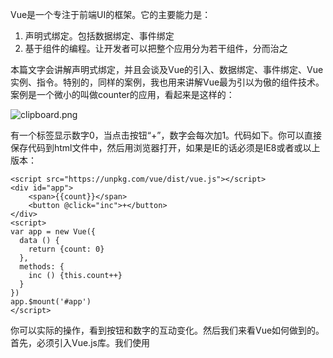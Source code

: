 Vue是一个专注于前端UI的框架。它的主要能力是：

1. 声明式绑定。包括数据绑定、事件绑定
2. 基于组件的编程。让开发者可以把整个应用分为若干组件，分而治之

本篇文字会讲解声明式绑定，并且会谈及Vue的引入、数据绑定、事件绑定、Vue实例、指令。特别的，同样的案例，我也用来讲解Vue最为引以为傲的组件技术。案例是一个微小的叫做counter的应用，看起来是这样的：

![clipboard.png](/img/bVFTaM)

有一个标签显示数字0，当点击按钮“+”，数字会每次加1。代码如下。你可以直接保存代码到html文件中，然后用浏览器打开，如果是IE的话必须是IE8或者或以上版本：

    <script src="https://unpkg.com/vue/dist/vue.js"></script>
    <div id="app">
        <span>{{count}}</span>
        <button @click="inc">+</button>
    </div>
    <script>
    var app = new Vue({
      data () {
        return {count: 0}
      },
      methods: {
        inc () {this.count++}
      }
    })
    app.$mount('#app')
    </script>
    
你可以实际的操作，看到按钮和数字的互动变化。然后我们来看Vue如何做到的。
首先，必须引入Vue.js库。我们使用<script>，像是任何古老的js库或者框架的引入一样，引入Vue.js。为了方便，我们没有下载vue.js ,而是使用了vue.js的一个网上提供的拷贝。此拷贝由http://unpkg.com/提供。接下来的代码分为HTML标签和放置于<script>内的js代码。

随后我们看HTML。它就是有一个div标签内嵌套button和span标签，看起来和普通HTML别无二致。除了{{count}}、和@click属性之外。形如{{key}}的符号，是一种特殊的记号，表示的含义是：

    从该标签所在的Vue实例内的data函数返回的对象内查找名为‘key’的项目值，把这个值拿来填充{{key}}所占据的位置的内容。

具体到本案例，Vue实例内包含了data和methods。从而{{count}}最终定位得到返回对象，{count: 0}，从而得到值0，并使用0填充到<span>标签的内容上。这就是<span>{{count}}</span>的填充过程。

而@click表示的含义是：

  把button的onclick事件挂接到对应Vue实例的methods对象内的指定方法上。这里就是inc()方法。


          
Vue实例通过调用$mount方法，把JavaScript内的数据和方法和HTML内对应的标签块关联起来。当然，可以不使用$mount方法，而是采用：

 new Vue({
          el:'#app',
          ...

通过el成员的值#app，关联到div#app上。两者是等同的。但是我更喜欢$mount，因为它认为：

1. Vue实例自身的内容
2. 它对HTML的关联

是两回事。分开看会更好。

真正神奇的地方来了，这就是Vue的响应式编程特性。我们看到inc()方法内只是修改了this.count这个数字，UI上的<span>内容就会变化呢？我们本来以为的流程应该是：“我们首先修改this.count,然后拿这个修改过的值通过DOM API去更新<span>”。然而{{count}}这样的数据绑定，不仅仅意味着把this.count的值显示出来，也意味着当this.count被修改的时候，<span>的内容会跟着更新。这就是响应式编程，具体的魔法由Vue内部完成。开发者只要通过{{}}形式的声明，告诉Vue说，“我的这块内容应该显示Vue实例内的某个数据，并且当Vue实例数据更新时，这里的显示也要更新”即可。

Vue实例还做的另外一件事，是托管了data()返回的数据对象。数据对象的方法本来的做法是：
    
    this.$data.count
    
因为Vue实例的托管，你可以通过

    this.count

访问达到data对象的count。这样的简易设计，真是讨人喜欢。

再看下@click，它其实是v-on:click的简写，就是说本来应该写为：

    <button v-on:click="inc">+</button>

这里就需要引出一个非常常用的、叫做“指令”的概念。指令是带有v-前缀的特殊HTML标签属性。。指令的职责就是当其表达式的值改变时相应地将某些行为应用到DOM 上。

1. 指令能接受一个参数，在指令后以“：”指明。
2. 指令能接受一个修饰符，是以“.”指明的特殊后缀
3. 指令能接受一个属性值，预期是单一JavaScript表达式

让我们回顾一下在介绍里的例子：v-on就是一个指令，它接受一个参数为click，接受的属性值为inc。语义我们已经在上文提及，就是把onclick事件绑定到inc方法上。

指令的概念非常重要，也是扩展和复用代码的一种方式，除了我们看到的v-on，还有很多可以使用的指令，比如v-for用于循环复制当前标签等等。类似{{count}},其实可以使用v-text指令替代：

    <span v-text="count"></span>

更多指令我会在后续文章中继续提及。

在新的vue版本中组件被认为更好的复用代码和分离关注点的方式。接下来，我们使用同样的案例，讲解组件。我们可以看到HTML代码：

    <div id="app">
        <span>{{count}}</span>
        <button @click="inc">+</button>
    </div>

标签<span>和<button>其实一起合作，完成一个完整的功能，它们是内聚的；因此组件的基础概念，如果可以使用一个`自定义标签`，把它们两个包装到一个组件内会是一种更好的实践。以此观念，做完后应该得到这样的代码：

    <div id="app">
        <counter></counter>
    </div>
 
实际上开发起来并不困难，只是需要创建一个组件，把本来在Vue实例内的方法和数据，移动到此组件内，把在HTML内的两个标签也移动到组件的模板内。以下代码是可以直接保存为html文件，并使用浏览器来打开运行的：

    <script src="https://unpkg.com/vue/dist/vue.js"></script>
    <div id="app">
      <counter></counter>
    </div>
    <script>
    var counter = {
            'template':'<div><span>{{count}}</span><button v-on:click="inc">+</button></div>',
             data () {
                return {count: 0}
              },
              methods: {
                inc () {this.count++}
              }
        }
      
    var app = new Vue({
      components:{
        counter : counter
       }}
    )
    app.$mount('#app')
    </script>

这一次，我们见到了新的内容:

1. Vue的新属性template。它的值用来加载html模板代码。本案例中，就是放置本来在主HTML内的两个标签。需要注意的是，它们之外包括了一个div标签。因为Vue2.0版本要求作为模板的html必须是单根的。
2. Vue的新属性components，用来注册一个局部组件。正是在此处，组件counter被注册，从而在html标签内可以直接使用<counter></counter>来引用组件counter的。

尽管这个案例太小了，还看不出太大的好处。但是这样的组件引入，让相关性强的html元素和对应的数据、代码内聚到了一起，这是符合软件工程原则的、因此是值得鼓励的行为。

新组件完全可以分离到另外一个script文件内，从而达到不仅仅是逻辑上的代码和主html分离，也做到了物理上的分离。

另外，使用template在代码内些html，还是比较烦人：

1. 你得小心的在外层使用单引号，在内部使用双引号
2. 混杂js和html观感不佳

此时，可以使用的替代方法：
1. render函数。实际上所有的template字符串本来在内部就被编译为render函数的
2. 单文件组件技术
3. 或者vue支持的JSX。

当然，后两种方法就需要转译器和打包工具的配合。比如Babel和webpack的。这些内容，请搜索参考

1. vue.js - advance - render 函数小抄
2. vue.js的起步

暂时不在讨论之列。







